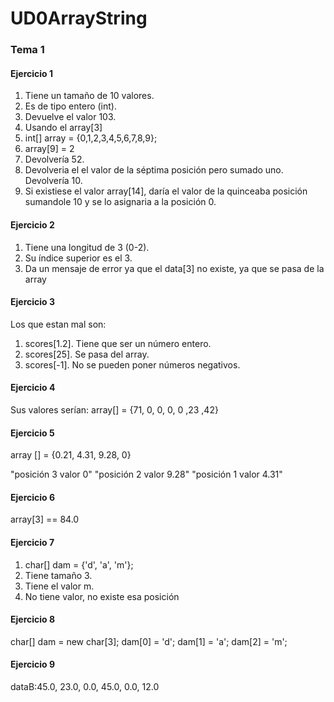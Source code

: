 # UD0ArrayString

### Tema 1
#### Ejercicio 1

1. Tiene un tamaño de 10 valores.
2. Es de tipo entero (int).
3. Devuelve el valor 103.
4. Usando el array[3]
5. int[] array = {0,1,2,3,4,5,6,7,8,9};
6. array[9] = 2
7. Devolvería 52.
8. Devolveria el el valor de la séptima posición pero sumado uno. Devolvería 10.
9. Si existiese el valor array[14], daría el valor de la quinceaba posición sumandole 10 y se lo asignaria a la posición 0.

#### Ejercicio 2

1. Tiene una longitud de 3 (0-2).
2. Su índice superior es el 3.
3. Da un mensaje de error ya que el data[3] no existe, ya que se pasa de la array

#### Ejercicio 3

Los que estan mal son:
1. scores[1.2]. Tiene que ser un número entero.
2. scores[25]. Se pasa del array.
3. scores[-1]. No se pueden poner números negativos.

#### Ejercicio 4

Sus valores serían:
array[] = {71, 0, 0, 0, 0 ,23 ,42}

#### Ejercicio 5

array [] = {0.21, 4.31, 9.28, 0}

"posición 3 valor 0"
"posición 2 valor 9.28"
"posición 1 valor 4.31"

#### Ejercicio 6

array[3] == 84.0 

#### Ejercicio 7

1. char[] dam = {'d', 'a', 'm'};
2. Tiene tamaño 3.
3. Tiene el valor m.
4. No tiene valor, no existe esa posición

#### Ejercicio 8

char[] dam = new char[3];
dam[0] = 'd';
dam[1] = 'a';
dam[2] = 'm';

#### Ejercicio 9


dataB:45.0, 23.0, 0.0, 45.0, 0.0, 12.0
